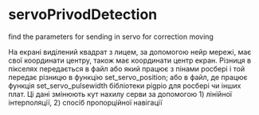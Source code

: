 # servoPrivodDetection
find the parameters for sending in servo for correction moving

На екрані виділений квадрат з лицем, за допомогою нейр мережі, має свої координати центру, також має координати центр екран. Різниця в пікселях передається в файл або який працює з пінами росбері і той передає різницю в функцію set_servo_position; або в файл, де працює функція set_servo_pulsewidth бібліотеки pigpio для росбері чи інших плат. Ці дані змінюють кут нахилу серви за допомогою 1) лінійної інтерполяції, 2) спосіб пропорційної навігації
